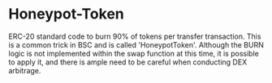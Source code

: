 # Honeypot-Token
ERC-20 standard code to burn 90% of tokens per transfer transaction.
This is a common trick in BSC and is called 'HoneypotToken'.
Although the BURN logic is not implemented within the swap function at this time, it is possible to apply it, and there is ample need to be careful when conducting DEX arbitrage.

